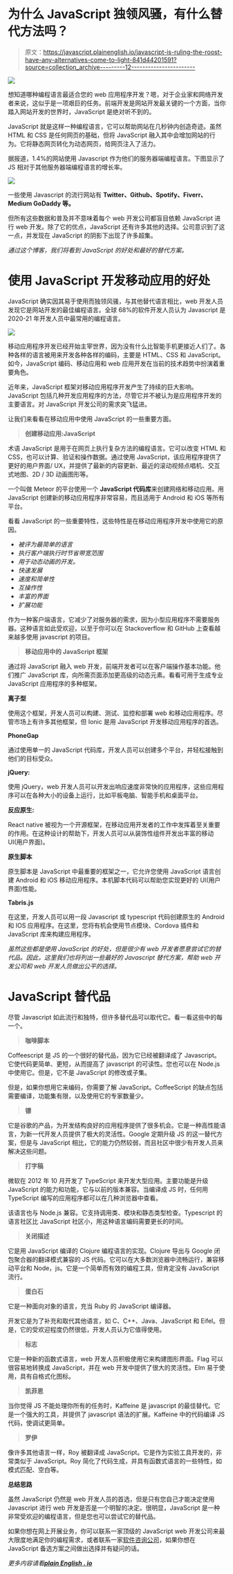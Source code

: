 # 为什么 JavaScript 独领风骚，有什么替代方法吗？

> 原文：<https://javascript.plainenglish.io/javascript-is-ruling-the-roost-have-any-alternatives-come-to-light-841d44201591?source=collection_archive---------12----------------------->

![](img/490fbdf9946384bf86900773e9027222.png)

想知道哪种编程语言最适合您的 web 应用程序开发？嗯，对于企业家和网络开发者来说，这似乎是一项艰巨的任务。前端开发是网站开发最关键的一个方面，当你踏入网站开发的世界时，JavaScript 是绝对听不到的。

JavaScript 就是这样一种编程语言，它可以帮助网站在几秒钟内创造奇迹。虽然 HTML 和 CSS 是任何网页的基础，但将 JavaScript 融入其中会增加网站的行为。它将静态网页转化为动态网页，给网页注入了活力。

据报道，1.4%的网站使用 Javascript 作为他们的服务器端编程语言。下图显示了 JS 相对于其他服务器端编程语言的增长率。

![](img/87b5a784bfffba6680550a6b5acd38a6.png)

一些使用 Javascript 的流行网站有 **Twitter、Github、Spotify、Fiverr、Medium GoDaddy 等。**

但所有这些数据和普及并不意味着每个 web 开发公司都盲目依赖 JavaScript 进行 web 开发。除了它的优点，JavaScript 还有许多其他的选择。公司意识到了这一点，并发现在 JavaScript 的阴影下出现了许多超集。

*通过这个博客，我们将看到 JavaScript 的好处和最好的替代方案。*

# **使用 JavaScript 开发移动应用的好处**

JavaScript 确实因其易于使用而独领风骚，与其他替代语言相比，web 开发人员发现它是网站开发的最佳编程语言。全球 68%的软件开发人员认为 Javascript 是 2020-21 年开发人员中最常用的编程语言。

![](img/282eaf44777e6f6199cdc6a3185c36cc.png)

移动应用程序开发已经开始主宰世界，因为没有什么比智能手机更接近人们了。各种各样的语言被用来开发各种各样的编码，主要是 HTML、CSS 和 JavaScript。如今，JavaScript 编码、移动应用和 web 应用开发在当前的技术趋势中扮演着重要角色。

近年来，JavaScript 框架对移动应用程序开发产生了持续的巨大影响。JavaScript 包括几种开发应用程序的方法，尽管它并不被认为是应用程序开发的主要语言。对 JavaScript 开发公司的需求突飞猛进。

让我们来看看在移动应用中使用 JavaScript 的一些重要方面。

> **创建移动应用:JavaScript**

术语 JavaScript 是用于在网页上执行复杂方法的编程语言。它可以改变 HTML 和 CSS，也可以计算、验证和操作数据。通过使用 JavaScript，该应用程序提供了更好的用户界面/ UX，并提供了最新的内容更新、最近的滚动视频点唱机、交互式地图、2D / 3D 动画图形等。

一个叫做 Meteor 的平台使用一个 **JavaScript 代码库**来创建网络和移动应用。用 JavaScript 创建新的移动应用程序非常容易，而且适用于 Android 和 iOS 等所有平台。

看看 JavaScript 的一些重要特性，这些特性是在移动应用程序开发中使用它的原因。

*   *被评为最简单的语言*
*   *执行客户端执行时节省带宽范围*
*   *用于动态动画的开发。*
*   *快速发展*
*   *速度和简单性*
*   *互操作性*
*   *丰富的界面*
*   *扩展功能*

作为一种客户端语言，它减少了对服务器的需求，因为小型应用程序不需要服务器。这种语言如此受欢迎，以至于你可以在 Stackoverflow 和 GitHub 上查看越来越多使用 javascript 的项目。

> **移动应用中的 JavaScript 框架**

通过将 JavaScript 融入 web 开发，前端开发者可以在客户端操作基本功能。他们推广 JavaScript 库，向所需页面添加更高级的动态元素。看看可用于生成专业 JavaScript 应用程序的多种框架。

**离子型**

使用这个框架，开发人员可以构建、测试、监控和部署 web 和移动应用程序。尽管市场上有许多其他框架，但 Ionic 是用 JavaScript 开发移动应用程序的首选。

**PhoneGap**

通过使用单一的 JavaScript 代码库，开发人员可以创建多个平台，并轻松接触到他们的目标受众。

**jQuery:**

使用 jQuery，web 开发人员可以开发出响应速度非常快的应用程序，这些应用程序可以在各种大小的设备上运行，比如平板电脑、智能手机和桌面平台。

**反应原生:**

React native 被视为一个开源框架，在移动应用开发者的工作中发挥着至关重要的作用。在这种设计的帮助下，开发人员可以从装饰性组件开发出丰富的移动 UI(用户界面)。

**原生脚本**

原生脚本是 JavaScript 中最重要的框架之一，它允许您使用 JavaScript 语言创建 Android 和 iOS 移动应用程序。本机脚本代码可以帮助您实现更好的 UI(用户界面)性能。

**Tabris.js**

在这里，开发人员可以用一段 Javascript 或 typescript 代码创建原生的 Android 和 IOS 应用程序。在这里，您将有机会使用节点模块、Cordova 插件和 JavaScript 库来构建应用程序。

*虽然这些都是使用 JavaScript 的好处，但是很少有 web 开发者愿意尝试它的替代品。因此，这里我们也将列出一些最好的 Javascript 替代方案，帮助 web 开发公司和 web 开发人员做出公平的选择。*

# **JavaScript 替代品**

尽管 Javascript 如此流行和独特，但许多替代品可以取代它。看一看这些中的每一个。

> **咖啡脚本**

Coffeescript 是 JS 的一个很好的替代品，因为它已经被翻译成了 Javascript。它使代码更简单、更短，从而提高了 javascript 的可读性。您也可以在 Node.js 中使用它。但是，它不是 JavaScript 的修改或子集。

但是，如果你想用它来编码，你需要了解 JavaScript。CoffeeScript 的缺点包括需要编译，功能集有限，以及使用它的专家数量少。

> **镖**

它是谷歌的产品，为开发结构良好的应用程序提供了很多机会。它是一种高性能语言，为新一代开发人员提供了极大的灵活性。Google 定期升级 JS 的这一替代方案，但是与 JavaScript 相比，它的能力仍然较弱，而且社区中很少有开发人员来解决这些问题。

> **打字稿**

微软在 2012 年 10 月开发了 TypeScript 来开发大型应用。主要功能是升级 JavaScript 的能力和功能，它与以前的版本兼容。当编译成 JS 时，任何用 TypeScript 编写的应用程序都可以在几种浏览器中查看。

该语言也与 Node.js 兼容。它支持调用类、模块和静态类型检查。Typescript 的语言社区比 JavaScript 社区小，用这种语言编码需要更长的时间。

> **关闭描述**

它是用 JavaScript 编译的 Clojure 编程语言的实现。Clojure 导出与 Google 闭包聚合器的翻译模式兼容的 JS 代码。它可以在大多数浏览器中流畅运行，兼容移动平台和 Node，js。它是一个简单而有效的编程工具，但肯定没有 JavaScript 流行。

> **蛋白石**

它是一种面向对象的语言，充当 Ruby 的 JavaScript 编译器。

开发它是为了补充和取代其他语言，如 C、C++、Java、JavaScript 和 Eifel。但是，它的受欢迎程度仍然很低，开发人员认为它值得使用。

> **标志**

它是一种新的函数式语言，web 开发人员积极使用它来构建图形界面。Flag 可以很容易地转换成 JavaScript，并在 web 开发中提供了很大的灵活性。Elm 易于使用，具有自格式化图标。

> **凯菲恩**

当你觉得 JS 不能处理你所有的任务时，Kaffeine 是 javascript 的最佳替代。它是一个强大的工具，并提供了 javascript 语法的扩展。Kaffeine 中的代码编译 JS 代码，使调试更简单。

> **罗伊**

像许多其他语言一样，Roy 被翻译成 JavaScript。它是作为实验工具开发的，非常类似于 JavaScript。Roy 简化了代码生成，并具有函数式语言的一些特性，如模式匹配、空白等。

**总结思路**

虽然 JavaScript 仍然是 web 开发人员的首选，但是只有您自己才能决定使用 Javascript 进行 web 开发是否是一个明智的决定。很明显，JavaScript 是一种非常受欢迎的编程语言，但是您也可以尝试它的替代品。

如果你想在网上开展业务，你可以联系一家顶级的 JavaScript web 开发公司来最大限度地满足你的编程需求，或者联系一家[软件咨询公司](https://www.pixelcrayons.com/technology-consulting-services)，如果你想在 JavaScript 备选方案之间做出选择并有疑问的话。

*更多内容请看*[***plain English . io***](http://plainenglish.io/)